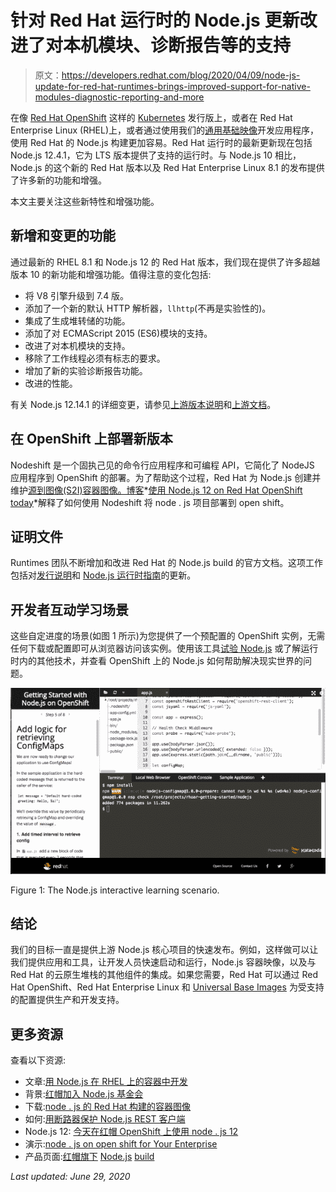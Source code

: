 # 针对 Red Hat 运行时的 Node.js 更新改进了对本机模块、诊断报告等的支持

> 原文：<https://developers.redhat.com/blog/2020/04/09/node-js-update-for-red-hat-runtimes-brings-improved-support-for-native-modules-diagnostic-reporting-and-more>

在像 [Red Hat OpenShift](https://www.openshift.com/) 这样的 [Kubernetes](https://developers.redhat.com/topics/kubernetes/) 发行版上，或者在 Red Hat Enterprise Linux (RHEL)上，或者通过使用我们的[通用基础映像](https://developers.redhat.com/blog/category/ubi/)开发应用程序，使用 Red Hat 的 Node.js 构建更加容易。Red Hat 运行时的最新更新现在包括 Node.js 12.4.1，它为 LTS 版本提供了支持的运行时。与 Node.js 10 相比，Node.js 的这个新的 Red Hat 版本以及 Red Hat Enterprise Linux 8.1 的发布提供了许多新的功能和增强。

本文主要关注这些新特性和增强功能。

## 新增和变更的功能

通过最新的 RHEL 8.1 和 Node.js 12 的 Red Hat 版本，我们现在提供了许多超越版本 10 的新功能和增强功能。值得注意的变化包括:

*   将 V8 引擎升级到 7.4 版。
*   添加了一个新的默认 HTTP 解析器，`llhttp`(不再是实验性的)。
*   集成了生成堆转储的功能。
*   添加了对 ECMAScript 2015 (ES6)模块的支持。
*   改进了对本机模块的支持。
*   移除了工作线程必须有标志的要求。
*   增加了新的实验诊断报告功能。
*   改进的性能。

有关 Node.js 12.14.1 的详细变更，请参见[上游版本说明](https://nodejs.org/en/blog/release/v12.14.1/)和[上游文档](https://nodejs.org/dist/latest-v12.x/docs/api/)。

## 在 OpenShift 上部署新版本

Nodeshift 是一个固执己见的命令行应用程序和可编程 API，它简化了 NodeJS 应用程序到 OpenShift 的部署。为了帮助这个过程，Red Hat 为 Node.js 创建并维护[源到图像(S2I)容器图像。博客](https://cloud.docker.com/u/nodeshift/repository/docker/nodeshift/centos7-s2i-nodejs/tags)*[使用 Node.js 12 on Red Hat OpenShift today](https://developers.redhat.com/blog/2019/04/29/use-node-js-12-on-red-hat-openshift-today/)*解释了如何使用 Nodeshift 将 node . js 项目部署到 open shift。

## 证明文件

Runtimes 团队不断增加和改进 Red Hat 的 Node.js build 的官方文档。这项工作包括对[发行说明](https://access.redhat.com/documentation/en-us/red_hat_build_of_node.js/12/html-single/release_notes_for_node.js_12/index)和 [Node.js 运行时指南](https://access.redhat.com/documentation/en-us/red_hat_build_of_node.js/12/html-single/node.js_runtime_guide/index)的更新。

## 开发者互动学习场景

这些自定进度的场景(如图 1 所示)为您提供了一个预配置的 OpenShift 实例，无需任何下载或配置即可从浏览器访问该实例。使用该工具[试验 Node.js](https://learn.openshift.com/middleware/rhoar-getting-started-nodejs/) 或了解运行时内的其他技术，并查看 OpenShift 上的 Node.js 如何帮助解决现实世界的问题。

[![](img/31be319763bf9ff78536dcb14bf161a7.png "katacoda-node")](/sites/default/files/blog/2018/03/katacoda-node.png)

Figure 1: The Node.js interactive learning scenario.

## 结论

我们的目标一直是提供上游 Node.js 核心项目的快速发布。例如，这样做可以让我们提供应用和工具，让开发人员快速启动和运行，Node.js 容器映像，以及与 Red Hat 的云原生堆栈的其他组件的集成。如果您需要，Red Hat 可以通过 Red Hat OpenShift、Red Hat Enterprise Linux 和 [Universal Base Images](https://access.redhat.com/solutions/4309231) 为受支持的配置提供生产和开发支持。

## 更多资源

查看以下资源:

*   文章:[用 Node.js 在 RHEL 上的容器中开发](https://developers.redhat.com/blog/2019/09/13/develop-with-node-js-in-a-container-on-red-hat-enterprise-linux/)
*   背景:[红帽加入 Node.js 基金会](https://developers.redhat.com/blog/2015/10/07/red-hat-joins-node-js-foundation/)
*   下载:[node . js 的 Red Hat 构建的容器图像](https://catalog.redhat.com/software/containers/search?q=node.js&p=1)
*   如何:[用断路器保护 Node.js REST 客户端](https://lanceball.com/words/2017/01/05/protect-your-node-js-rest-clients-with-circuit-breakers)
*   Node.js 12: [今天在红帽 OpenShift 上使用 node . js 12](https://developers.redhat.com/blog/2019/04/29/use-node-js-12-on-red-hat-openshift-today/)
*   演示:[node . js on open shift for Your Enterprise](http://lanceball.com/riviera-dev-2017/)
*   产品页面:[红帽旗下](https://access.redhat.com/products/nodejs/) [Node.js](https://access.redhat.com/products/nodejs/) [build](https://access.redhat.com/products/nodejs/)

*Last updated: June 29, 2020*